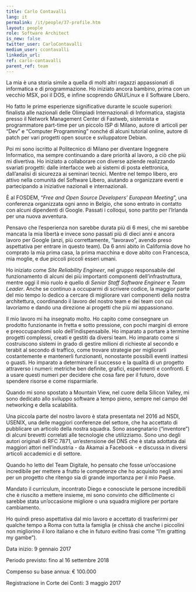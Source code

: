 ```yaml
---
title: Carlo Contavalli
lang: it
permalink: /it/people/37-profile.htm
layout: people
role: Software Architect
is_new: false
twitter_user: CarloContavalli
medium_user: ccontavalli
linkedin_url:
ref: carlo-contavalli
parent_ref: team
---
```

La mia è una storia simile a quella di molti altri ragazzi appassionati di informatica e di programmazione. Ho iniziato ancora bambino, prima con un vecchio MSX, poi il DOS, e infine scoprendo GNU/Linux e il Software Libero.

Ho fatto le prime esperienze significative durante le scuole superiori: finalista alle nazionali delle Olimpiadi Internazionali di Informatica, stagista presso il Network Management Center di Fastweb, sistemista e programmatore part-time per un piccolo ISP di Milano, autore di articoli per “Dev” e “Computer Programming” nonché di alcuni tutorial online, autore di patch per vari progetti open source e sviluppatore Debian.

Poi mi sono iscritto al Politecnico di Milano per diventare Ingegnere Informatico, ma sempre continuando a dare priorità al lavoro, a ciò che più mi divertiva. Ho iniziato a collaborare con diverse aziende realizzando svariati progetti: dalle interfacce web ai sistemi di posta elettronica, dall’analisi di sicurezza ai seminari tecnici. Mentre nel tempo libero, ero attivo nella comunità del Software Libero, aiutando a organizzare eventi e partecipando a iniziative nazionali e internazionali.

È al FOSDEM, “*Free and Open Source Developers’ European Meeting*”, una conferenza organizzata ogni anno in Belgio, che sono entrato in contatto con alcuni dipendenti di Google. Passati i colloqui, sono partito per l’Irlanda per una nuova avventura.

Pensavo che l’esperienza non sarebbe durata più di 6 mesi, che mi sarebbe mancata la mia libertà e invece sono passati più di dieci anni e ancora lavoro per Google (anzi, più correttamente, “lavoravo”, avendo preso aspettativa per entrare in questo team). Da 6 anni abito in California dove ho comprato la mia prima casa, la prima macchina e dove abito con Francesca, mia moglie, e due piccoli piccoli esseri umani.

Ho iniziato come *Site Reliability Engineer*, nel gruppo responsabile del funzionamento di alcuni dei più importanti componenti dell’infrastruttura, mentre oggi il mio ruolo è quello di *Senior Staff Software Engineer* e *Team Leader*. Anche se continuo a occuparmi di scrivere codice, la maggior parte del mio tempo lo dedico a cercare di migliorare vari componenti della nostra architettura, coordinando il lavoro del nostro team e dei team con cui lavoriamo e dando una direzione ai progetti che più mi appassionano.

Il mio lavoro mi ha insegnato molto. Ho capito come consegnare un prodotto funzionante in fretta e sotto pressione, con pochi margini di errore e preoccupandomi solo dell’indispensabile. Ho imparato a portare a termine progetti complessi, creati e gestiti da diversi team. Ho imparato come si costruiscono sistemi in grado di gestire milioni di richieste al secondo e terabit al secondo di traffico, come trovare strategie per migliorarli costantemente e mantenerli funzionanti, nonostante possibili eventi inattesi o guasti. Ho imparato a determinare il successo e la qualità di un progetto attraverso i numeri: metriche ben definite, grafici, esperimenti e confronti. E a usare questi numeri per decidere che cosa fare per il futuro, dove spendere risorse e come risparmiarle.

Quando mi sono spostato a Mountain View, nel cuore della Silicon Valley, mi sono dedicato allo sviluppo software a tempo pieno, sempre nel campo del networking e della scalabilità.

Una piccola parte del nostro lavoro è stata presentata nel 2016 ad NSDI, USENIX, una delle maggiori conferenze del settore, che ha accettato di pubblicare un articolo della nostra squadra. Sono assegnatario (“inventore”) di alcuni brevetti correlati alle tecnologie che utilizziamo. Sono uno degli autori originali di RFC 7871, un’estensione del DNS che è stata adottata dai maggiori attori nell’industria - da Akamai a Facebook - e discussa in diversi articoli accademici e di settore.

Quando ho letto del Team Digitale, ho pensato che fosse un’occasione incredibile per mettere a frutto le competenze che ho acquisito  negli anni per un progetto che ritengo sia di grande importanza per il mio Paese.

Mandato il curriculum, incontrato Diego e conosciute le persone incredibili che è riuscito a mettere insieme, mi sono convinto che difficilmente ci sarebbe stata un’occasione migliore o una squadra migliore per portare cambiamento.

Ho quindi preso aspettativa dal mio lavoro e accettato di trasferirmi per qualche tempo a Roma con tutta la famiglia (e chissà che anche i piccolini non migliorino il loro italiano e che in futuro evitino frasi come “I’m gratting my gambe”).

Data inizio: 9 gennaio 2017

Periodo previsto: fino al 16 settembre 2018

Compenso su base annua: € 100.000

Registrazione in Corte dei Conti: 3 maggio 2017
